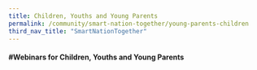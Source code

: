 ```yaml
---
title: Children, Youths and Young Parents
permalink: /community/smart-nation-together/young-parents-children
third_nav_title: "SmartNationTogether"
---
```

#### **\#Webinars for Children, Youths and Young Parents**
